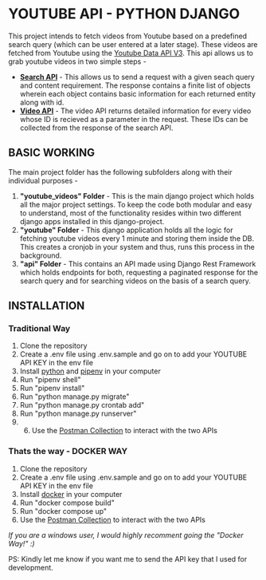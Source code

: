 # YOUTUBE API - PYTHON DJANGO

This project intends to fetch videos from Youtube based on a predefined search query (which can be user entered at a later stage). These videos are fetched from Youtube using the [Youtube Data API V3](https://developers.google.com/youtube/v3/getting-started). This api allows us to grab youtube videos in two simple steps -

- **[Search API](https://developers.google.com/youtube/v3/docs/search)** - This allows us to send a request with a given seach query and content requirement. The response contains a finite list of objects wherein each object contains basic information for each returned entity along with id.
- **[Video API](https://developers.google.com/youtube/v3/docs/videos)** - The video API returns detailed information for every video whose ID is recieved as a parameter in the request. These IDs can be collected from the response of the search API.

## BASIC WORKING

The main project folder has the following subfolders along with their individual purposes -

1. **"youtube_videos" Folder** - This is the main django project which holds all the major project settings. To keep the code both modular and easy to understand, most of the functionality resides within two different django apps installed in this django-project.
2. **"youtube" Folder** - This django application holds all the logic for fetching youtube videos every 1 minute and storing them inside the DB. This creates a cronjob in your system and thus, runs this process in the background.
3. **"api" Folder** - This contains an API made using Django Rest Framework which holds endpoints for both, requesting a paginated response for the search query and for searching videos on the basis of a search query.

## INSTALLATION

### Traditional Way

1. Clone the repository
2. Create a .env file using .env.sample and go on to add your YOUTUBE API KEY in the env file
3. Install [python](https://www.python.org/downloads/) and [pipenv](https://pypi.org/project/pipenv/) in your computer
4. Run "pipenv shell"
5. Run "pipenv install"
6. Run "python manage.py migrate"
7. Run "python manage.py crontab add"
8. Run "python manage.py runserver"
9. 6. Use the [Postman Collection](https://www.getpostman.com/collections/ff0912278d9bb3b84101) to interact with the two APIs

### Thats the way - **DOCKER WAY**

1. Clone the repository
2. Create a .env file using .env.sample and go on to add your YOUTUBE API KEY in the env file
3. Install [docker](https://www.docker.com/get-started) in your computer
4. Run "docker compose build"
5. Run "docker compose up"
6. Use the [Postman Collection](https://www.getpostman.com/collections/ff0912278d9bb3b84101) to interact with the two APIs

_If you are a windows user, I would highly recomment going the "Docker Way!" :)_

PS: Kindly let me know if you want me to send the API key that I used for development.
